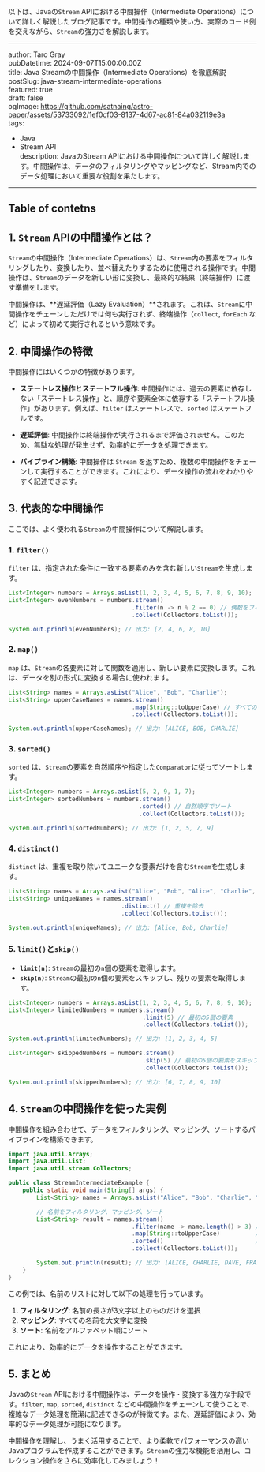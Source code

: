 以下は、Javaの`Stream` APIにおける中間操作（Intermediate Operations）について詳しく解説したブログ記事です。中間操作の種類や使い方、実際のコード例を交えながら、`Stream`の強力さを解説します。

---

author: Taro Gray  
pubDatetime: 2024-09-07T15:00:00.00Z  
title: Java Streamの中間操作（Intermediate Operations）を徹底解説  
postSlug: java-stream-intermediate-operations  
featured: true  
draft: false  
ogImage: https://github.com/satnaing/astro-paper/assets/53733092/1ef0cf03-8137-4d67-ac81-84a032119e3a  
tags:

- Java
- Stream API  
  description: JavaのStream APIにおける中間操作について詳しく解説します。中間操作は、データのフィルタリングやマッピングなど、Stream内でのデータ処理において重要な役割を果たします。

---

## Table of contetns

## 1. `Stream` APIの中間操作とは？

`Stream`の中間操作（Intermediate Operations）は、`Stream`内の要素をフィルタリングしたり、変換したり、並べ替えたりするために使用される操作です。中間操作は、`Stream`のデータを新しい形に変換し、最終的な結果（終端操作）に渡す準備をします。

中間操作は、**遅延評価（Lazy Evaluation）**されます。これは、`Stream`に中間操作をチェーンしただけでは何も実行されず、終端操作（`collect`, `forEach` など）によって初めて実行されるという意味です。

## 2. 中間操作の特徴

中間操作にはいくつかの特徴があります。

- **ステートレス操作とステートフル操作**: 中間操作には、過去の要素に依存しない「ステートレス操作」と、順序や要素全体に依存する「ステートフル操作」があります。例えば、`filter` はステートレスで、`sorted` はステートフルです。
- **遅延評価**: 中間操作は終端操作が実行されるまで評価されません。このため、無駄な処理が発生せず、効率的にデータを処理できます。

- **パイプライン構築**: 中間操作は `Stream` を返すため、複数の中間操作をチェーンして実行することができます。これにより、データ操作の流れをわかりやすく記述できます。

## 3. 代表的な中間操作

ここでは、よく使われる`Stream`の中間操作について解説します。

### 1. `filter()`

`filter` は、指定された条件に一致する要素のみを含む新しい`Stream`を生成します。

```java
List<Integer> numbers = Arrays.asList(1, 2, 3, 4, 5, 6, 7, 8, 9, 10);
List<Integer> evenNumbers = numbers.stream()
                                   .filter(n -> n % 2 == 0) // 偶数をフィルタリング
                                   .collect(Collectors.toList());

System.out.println(evenNumbers); // 出力: [2, 4, 6, 8, 10]
```

### 2. `map()`

`map` は、`Stream`の各要素に対して関数を適用し、新しい要素に変換します。これは、データを別の形式に変換する場合に使われます。

```java
List<String> names = Arrays.asList("Alice", "Bob", "Charlie");
List<String> upperCaseNames = names.stream()
                                   .map(String::toUpperCase) // すべての名前を大文字に変換
                                   .collect(Collectors.toList());

System.out.println(upperCaseNames); // 出力: [ALICE, BOB, CHARLIE]
```

### 3. `sorted()`

`sorted` は、`Stream`の要素を自然順序や指定した`Comparator`に従ってソートします。

```java
List<Integer> numbers = Arrays.asList(5, 2, 9, 1, 7);
List<Integer> sortedNumbers = numbers.stream()
                                     .sorted() // 自然順序でソート
                                     .collect(Collectors.toList());

System.out.println(sortedNumbers); // 出力: [1, 2, 5, 7, 9]
```

### 4. `distinct()`

`distinct` は、重複を取り除いてユニークな要素だけを含む`Stream`を生成します。

```java
List<String> names = Arrays.asList("Alice", "Bob", "Alice", "Charlie", "Bob");
List<String> uniqueNames = names.stream()
                                .distinct() // 重複を除去
                                .collect(Collectors.toList());

System.out.println(uniqueNames); // 出力: [Alice, Bob, Charlie]
```

### 5. `limit()`と`skip()`

- **`limit(n)`**: `Stream`の最初の`n`個の要素を取得します。
- **`skip(n)`**: `Stream`の最初の`n`個の要素をスキップし、残りの要素を取得します。

```java
List<Integer> numbers = Arrays.asList(1, 2, 3, 4, 5, 6, 7, 8, 9, 10);
List<Integer> limitedNumbers = numbers.stream()
                                      .limit(5) // 最初の5個の要素
                                      .collect(Collectors.toList());

System.out.println(limitedNumbers); // 出力: [1, 2, 3, 4, 5]

List<Integer> skippedNumbers = numbers.stream()
                                      .skip(5) // 最初の5個の要素をスキップ
                                      .collect(Collectors.toList());

System.out.println(skippedNumbers); // 出力: [6, 7, 8, 9, 10]
```

## 4. `Stream`の中間操作を使った実例

中間操作を組み合わせて、データをフィルタリング、マッピング、ソートするパイプラインを構築できます。

```java
import java.util.Arrays;
import java.util.List;
import java.util.stream.Collectors;

public class StreamIntermediateExample {
    public static void main(String[] args) {
        List<String> names = Arrays.asList("Alice", "Bob", "Charlie", "Dave", "Eve", "Frank");

        // 名前をフィルタリング、マッピング、ソート
        List<String> result = names.stream()
                                   .filter(name -> name.length() > 3) // 名前の長さが3文字以上
                                   .map(String::toUpperCase)          // 大文字に変換
                                   .sorted()                          // ソート
                                   .collect(Collectors.toList());

        System.out.println(result); // 出力: [ALICE, CHARLIE, DAVE, FRANK]
    }
}
```

この例では、名前のリストに対して以下の処理を行っています。

1. **フィルタリング**: 名前の長さが3文字以上のものだけを選択
2. **マッピング**: すべての名前を大文字に変換
3. **ソート**: 名前をアルファベット順にソート

これにより、効率的にデータを操作することができます。

## 5. まとめ

Javaの`Stream` APIにおける中間操作は、データを操作・変換する強力な手段です。`filter`, `map`, `sorted`, `distinct` などの中間操作をチェーンして使うことで、複雑なデータ処理を簡潔に記述できるのが特徴です。また、遅延評価により、効率的なデータ処理が可能になります。

中間操作を理解し、うまく活用することで、より柔軟でパフォーマンスの高いJavaプログラムを作成することができます。`Stream`の強力な機能を活用し、コレクション操作をさらに効率化してみましょう！
